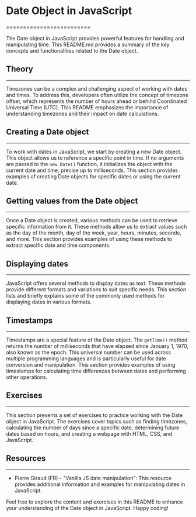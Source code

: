 # Date Object in JavaScript
=========================

The Date object in JavaScript provides powerful features for handling and manipulating time. This README.md provides a summary of the key concepts and functionalities related to the Date object.

## Theory
------

Timezones can be a complex and challenging aspect of working with dates and times. To address this, developers often utilize the concept of timezone offset, which represents the number of hours ahead or behind Coordinated Universal Time (UTC). This README emphasizes the importance of understanding timezones and their impact on date calculations.

## Creating a Date object
----------------------

To work with dates in JavaScript, we start by creating a new Date object. This object allows us to reference a specific point in time. If no arguments are passed to the `new Date()` function, it initializes the object with the current date and time, precise up to milliseconds. This section provides examples of creating Date objects for specific dates or using the current date.

## Getting values from the Date object
-----------------------------------

Once a Date object is created, various methods can be used to retrieve specific information from it. These methods allow us to extract values such as the day of the month, day of the week, year, hours, minutes, seconds, and more. This section provides examples of using these methods to extract specific date and time components.

## Displaying dates
----------------

JavaScript offers several methods to display dates as text. These methods provide different formats and variations to suit specific needs. This section lists and briefly explains some of the commonly used methods for displaying dates in various formats.

## Timestamps
----------

Timestamps are a special feature of the Date object. The `getTime()` method returns the number of milliseconds that have elapsed since January 1, 1970, also known as the epoch. This universal number can be used across multiple programming languages and is particularly useful for date conversion and manipulation. This section provides examples of using timestamps for calculating time differences between dates and performing other operations.

## Exercises
---------

This section presents a set of exercises to practice working with the Date object in JavaScript. The exercises cover topics such as finding timezones, calculating the number of days since a specific date, determining future dates based on hours, and creating a webpage with HTML, CSS, and JavaScript.

## Resources
---------

*   Pierre Giraud (FR) - "Vanilla JS date manipulation": This resource provides additional information and examples for manipulating dates in JavaScript.

Feel free to explore the content and exercises in this README to enhance your understanding of the Date object in JavaScript. Happy coding!